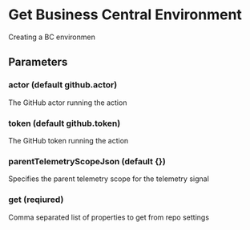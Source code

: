 # Get Business Central Environment
Creating a BC environmen

## Parameters
### actor (default github.actor)
The GitHub actor running the action
### token (default github.token)
The GitHub token running the action
### parentTelemetryScopeJson (default {})
Specifies the parent telemetry scope for the telemetry signal
### get (reqiured)
Comma separated list of properties to get from repo settings
